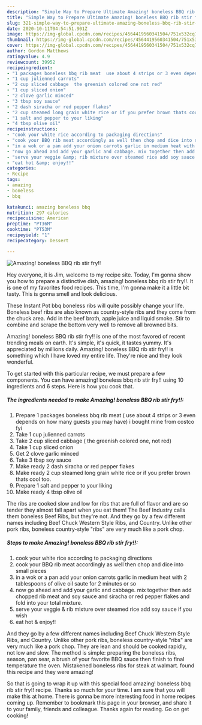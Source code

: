 ```yaml
---
description: "Simple Way to Prepare Ultimate Amazing! boneless BBQ rib stir fry!!"
title: "Simple Way to Prepare Ultimate Amazing! boneless BBQ rib stir fry!!"
slug: 321-simple-way-to-prepare-ultimate-amazing-boneless-bbq-rib-stir-fry
date: 2020-10-11T04:54:51.901Z
image: https://img-global.cpcdn.com/recipes/4564419560341504/751x532cq70/amazing-boneless-bbq-rib-stir-fry-recipe-main-photo.jpg
thumbnail: https://img-global.cpcdn.com/recipes/4564419560341504/751x532cq70/amazing-boneless-bbq-rib-stir-fry-recipe-main-photo.jpg
cover: https://img-global.cpcdn.com/recipes/4564419560341504/751x532cq70/amazing-boneless-bbq-rib-stir-fry-recipe-main-photo.jpg
author: Gordon Matthews
ratingvalue: 4.9
reviewcount: 39952
recipeingredient:
- "1 packages boneless bbq rib meat  use about 4 strips or 3 even depends on how many guests you may have i bought mine from costco fyi"
- "1 cup julienned carrots"
- "2 cup sliced cabbage  the greenish colored one not red"
- "1 cup sliced onion"
- "2 clove garlic minced"
- "3 tbsp soy sauce"
- "2 dash siracha or red pepper flakes"
- "2 cup steamed long grain white rice or if you prefer brown thats cool too"
- "1 salt and pepper to your liking"
- "4 tbsp olive oil"
recipeinstructions:
- "cook your white rice according to packaging directions"
- "cook your BBQ rib meat accordingly as well then chop and dice into small pieces"
- "in a wok or a pan add your onion carrots garlic in medium heat with 2 tablespoons of olive oil saute for 2 minutes or so"
- "now go ahead and add your garlic and cabbage. mix together then add chopped rib meat and soy sauce and siracha or red pepper flakes and fold into your total mixture."
- "serve your veggie &amp; rib mixture over steamed rice add soy sauce if you wish"
- "eat hot &amp; enjoy!!"
categories:
- Recipe
tags:
- amazing
- boneless
- bbq

katakunci: amazing boneless bbq 
nutrition: 297 calories
recipecuisine: American
preptime: "PT36M"
cooktime: "PT53M"
recipeyield: "1"
recipecategory: Dessert

---
```



![Amazing! boneless BBQ rib stir fry!!](https://img-global.cpcdn.com/recipes/4564419560341504/751x532cq70/amazing-boneless-bbq-rib-stir-fry-recipe-main-photo.jpg)

Hey everyone, it is Jim, welcome to my recipe site. Today, I'm gonna show you how to prepare a distinctive dish, amazing! boneless bbq rib stir fry!!. It is one of my favorites food recipes. This time, I'm gonna make it a little bit tasty. This is gonna smell and look delicious.

These Instant Pot bbq boneless ribs will quite possibly change your life. Boneless beef ribs are also known as country-style ribs and they come from the chuck area. Add in the beef broth, apple juice and liquid smoke. Stir to combine and scrape the bottom very well to remove all browned bits.

Amazing! boneless BBQ rib stir fry!! is one of the most favored of recent trending meals on earth. It's simple, it's quick, it tastes yummy. It's appreciated by millions daily. Amazing! boneless BBQ rib stir fry!! is something which I have loved my entire life. They're nice and they look wonderful.


To get started with this particular recipe, we must prepare a few components. You can have amazing! boneless bbq rib stir fry!! using 10 ingredients and 6 steps. Here is how you cook that.

<!--inarticleads1-->

##### The ingredients needed to make Amazing! boneless BBQ rib stir fry!!:

1. Prepare 1 packages boneless bbq rib meat ( use about 4 strips or 3 even depends on how many guests you may have) i bought mine from costco fyi
1. Take 1 cup julienned carrots
1. Take 2 cup sliced cabbage ( the greenish colored one, not red)
1. Take 1 cup sliced onion
1. Get 2 clove garlic minced
1. Take 3 tbsp soy sauce
1. Make ready 2 dash siracha or red pepper flakes
1. Make ready 2 cup steamed long grain white rice or if you prefer brown thats cool too.
1. Prepare 1 salt and pepper to your liking
1. Make ready 4 tbsp olive oil


The ribs are cooked slow and low for ribs that are full of flavor and are so tender they almost fall apart when you eat them! The Beef Industry calls them boneless Beef Ribs, but they&#39;re not. And they go by a few different names including Beef Chuck Western Style Ribs, and Country. Unlike other pork ribs, boneless country-style &#34;ribs&#34; are very much like a pork chop. 

<!--inarticleads2-->

##### Steps to make Amazing! boneless BBQ rib stir fry!!:

1. cook your white rice according to packaging directions
1. cook your BBQ rib meat accordingly as well then chop and dice into small pieces
1. in a wok or a pan add your onion carrots garlic in medium heat with 2 tablespoons of olive oil saute for 2 minutes or so
1. now go ahead and add your garlic and cabbage. mix together then add chopped rib meat and soy sauce and siracha or red pepper flakes and fold into your total mixture.
1. serve your veggie &amp; rib mixture over steamed rice add soy sauce if you wish
1. eat hot &amp; enjoy!!


And they go by a few different names including Beef Chuck Western Style Ribs, and Country. Unlike other pork ribs, boneless country-style &#34;ribs&#34; are very much like a pork chop. They are lean and should be cooked rapidly, not low and slow. The method is simple: preparing the boneless ribs, season, pan sear, a brush of your favorite BBQ sauce then finish to final temperature the oven. Mistakened boneless ribs for steak at walmart. found this recipe and they were amazing! 

So that is going to wrap it up with this special food amazing! boneless bbq rib stir fry!! recipe. Thanks so much for your time. I am sure that you will make this at home. There is gonna be more interesting food in home recipes coming up. Remember to bookmark this page in your browser, and share it to your family, friends and colleague. Thanks again for reading. Go on get cooking!
